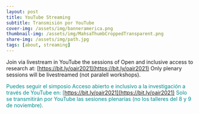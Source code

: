 ```yaml
---
layout: post
title: YouTube Streaming
subtitle: Transmisión por YouTube
cover-img: /assets/img/banneramerica.png
thumbnail-img: /assets/img/MahsaThumbCroppedTransparent.png
share-img: /assets/img/path.jpg
tags: [about, streaming]
---
```


Join via livestream in YouTube the sessions of Open and inclusive access to research at: [https://bit.ly/oair2021](https://bit.ly/oair2021)
Only plenary sessions will be livestreamed (not paralell workshops).

<span style="color: DarkCyan;">Puedes seguir el simposio Acceso abierto e inclusivo a la investigación a través de YouTube en: [https://bit.ly/oair2021](https://bit.ly/oair2021)</span>
<span style="color: DarkCyan;">Solo se transmitirán por YouTube las sesiones plenarias (no los talleres del 8 y 9 de noviembre).</span>
